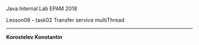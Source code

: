 Java Internal Lab EPAM 2018 

Lesson06 - task02 Transfer service multiThread 
_______________________  
**Korostelev Konstantin**  
